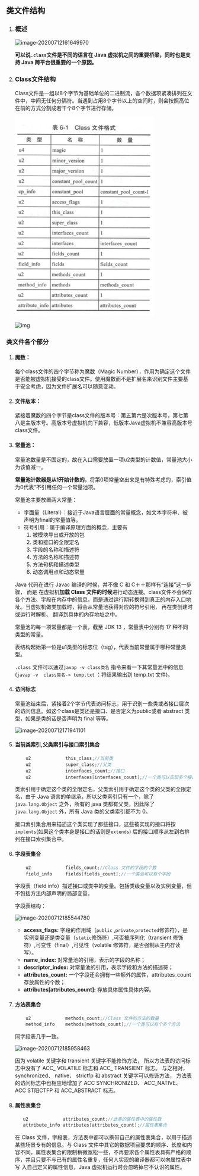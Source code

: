 ## 类文件结构



1. ### 概述

   ![image-20200712161649970](https://github.com/liu8926847/MyMarkDown/blob/master/JVM/img/image-20200712161649970.png)

   **可以说`.class`文件是不同的语言在 Java 虚拟机之间的重要桥梁，同时也是支持 Java 跨平台很重要的一个原因。**

2. ### Class文件结构

   Class文件是一组以8个字节为基础单位的二进制流，各个数据项紧凑排列在文件中，中间无任何分隔符。当遇到占用8个字节以上的空间时，则会按照高位在前的方式分割成若干个8个字节进行存储。

   ![image-20200712163851484](.\类文件结构.assets\image-20200712163851484.png)

   ![img](https://github.com/liu8926847/MyMarkDown/blob/master/JVM/img/类文件字节码结构组织示意图.png)

### 类文件各个部分

1. #### 魔数：

   每个class文件的四个字节称为魔数（Magic Number），作用为确定这个文件是否能被虚拟机接受的class文件。使用魔数而不是扩展名来识别文件主要基于安全考虑，因为文件扩展名可以随意变动。

2. #### 文件版本：

   紧接着魔数的四个字节是class文件的版本号：第五第六是次版本号，第七第八是主版本号。高版本号虚拟机向下兼容，低版本Java虚拟机不兼容高版本号class文件。

3. #### 常量池：

   常量池数量是不固定的，故在入口需要放置一项u2类型的计数值，常量池大小为该值减一。

   **常量池计数器是从1开始计数的**，将第0项常量空出来是有特殊考虑的，索引值为0代表“不引用任何一个常量池项。

   常量池主要放置两大常量：

   - 字面量（Literal）：接近于Java语言层面的常量概念，如文本字符串、被声明为final的常量值等。
   - 符号引用：属于编译原理方面的概念，主要有
     1. 被模块导出或开放的包
     2. 类和接口的全限定名
     3. 字段的名称和描述符
     4. 方法的名称和描述符
     5. 方法句柄和描述类型
     6. 动态调用点和动态常量

   Java 代码在进行 Javac 编译的时候，并不像 C 和 C＋＋那样有“连接”这一步骤， 而是 在虚拟机**加载 Class 文件的时候**进行动态连接。class文件不会保存各个方法、字段在内存中的信息，而是通过运行期转换得到真正的内存入口地址。当虚拟机做类加载时，将会从常量池获得对应的符号引用， 再在类创建时或运行时解析、 翻译到具体的内存地址之中。

   常量池的每一项常量都是一个表，截至 JDK 13 ，常量表中分别有 17 种不同类型的常量。

   表结构起始第一位是u1类型的标志位（tag），代表当前常量属于哪种常量类型。 

   `.class` 文件可以通过`javap -v class类名` 指令来看一下其常量池中的信息(`javap -v  class类名-> temp.txt` ：将结果输出到 temp.txt 文件)。

4. #### 访问标志

   常量池结束后，紧接着2个字节代表访问标志，用于识别一些类或者接口层次的访问信息。如这个class是类还是接口、是否定义为public或者 abstract 类型，如果是类的话是否声明为 final 等等。

   ![image-20200712171941101](https://github.com/liu8926847/MyMarkDown/blob/master/JVM/img/image-20200712171941101.png)

5. #### 当前类索引,父类索引与接口索引集合

   ```java
       u2             this_class;//当前类
       u2             super_class;//父类
       u2             interfaces_count;//接口
       u2             interfaces[interfaces_count];//一个类可以实现多个接口Copy to clipboardErrorCopied
   ```

   类索引用于确定这个类的全限定名，父类索引用于确定这个类的父类的全限定名，由于 Java 语言的单继承，所以父类索引只有一个，除了 `java.lang.Object` 之外，所有的 java 类都有父类，因此除了 `java.lang.Object` 外，所有 Java 类的父类索引都不为 0。

   接口索引集合用来描述这个类实现了那些接口，这些被实现的接口将按`implents`(如果这个类本身是接口的话则是`extends`) 后的接口顺序从左到右排列在接口索引集合中。

6. #### 字段表集合

   ```java
       u2             fields_count;//Class 文件的字段的个数
       field_info     fields[fields_count];//一个类会可以有个字段
   ```

   字段表（field info）描述接口或类中的变量。包括类级变量以及实例变量，但不包括方法内部声明的局部变量。

   字段表结构：

   ![image-20200712185544780](https://github.com/liu8926847/MyMarkDown/blob/master/JVM/img/image-20200712185544780.png)

   - **access_flags:** 字段的作用域（`public` ,`private`,`protected`修饰符），是实例变量还是类变量（`static`修饰符）,可否被序列化（transient 修饰符）,可变性（final）,可见性（volatile 修饰符，是否强制从主内存读写）。
   - **name_index:** 对常量池的引用，表示的字段的名称；
   - **descriptor_index:** 对常量池的引用，表示字段和方法的描述符；
   - **attributes_count:** 一个字段还会拥有一些额外的属性，attributes_count 存放属性的个数；
   - **attributes[attributes_count]:** 存放具体属性具体内容。

7. #### 方法表集合

   ```java
       u2             methods_count;//Class 文件的方法的数量
       method_info    methods[methods_count];//一个类可以有个多个方法
   ```

   同字段表几乎一致。

   ![image-20200712185958463](https://github.com/liu8926847/MyMarkDown/blob/master/JVM/img/image-20200712185958463.png)

   因为 volatile 关键字和 transient 关键字不能修饰方法， 所以方法表的访问标志中没有了 ACC_ VOLATILE 标志和 ACC_ TRANSIENT 标志。 与之相对， synchronized、 native、 strictfp 和 abstract 关键字可以修饰方法， 方法表的访问标志中也相应地增加了 ACC SYNCHRONIZED、 ACC_NATIVE、 ACC ST阳CTFP 和 ACC_ABSTRACT 标志。 

8. #### 属性表集合

   ```java
      u2             attributes_count;//此类的属性表中的属性数
      attribute_info attributes[attributes_count];//属性表集合
   ```

   在 Class 文件，字段表，方法表中都可以携带自己的属性表集合，以用于描述某些场景专有的信息。与 Class 文件中其它的数据项目要求的顺序、长度和内容不同，属性表集合的限制稍微宽松一些，不再要求各个属性表具有严格的顺序，并且只要不与已有的属性名重复，任何人实现的编译器都可以向属性表中写 入自己定义的属性信息，Java 虚拟机运行时会忽略掉它不认识的属性。